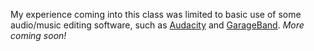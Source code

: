 My experience coming into this class was limited to basic use of some audio/music editing software, such as [Audacity](https://www.audacityteam.org/) and [GarageBand](https://www.apple.com/ios/garageband/). *More coming soon!*